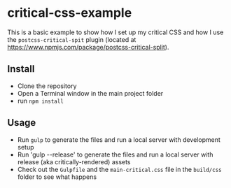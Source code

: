 # critical-css-example
This is a basic example to show how I set up my critical CSS and how I use the `postcss-critical-spit` plugin (located at https://www.npmjs.com/package/postcss-critical-split).

## Install
* Clone the repository
* Open a Terminal window in the main project folder
* run `npm install`

## Usage
* Run `gulp` to generate the files and run a local server with development setup
* Run 'gulp --release' to generate the files and run a local server with release (aka critically-rendered) assets
* Check out the `Gulpfile` and the `main-critical.css` file in the `build/css` folder to see what happens

